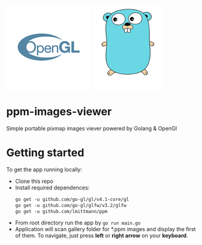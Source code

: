 ![OpenGl](opengl.png)
![Golang](golang.jpg)

# ppm-images-viewer

Simple portable pixmap images viever powered by Golang & OpenGl

# Getting started

To get the app running locally:

- Clone this repo
- Install required dependences:
    ```
    go get -u github.com/go-gl/gl/v4.1-core/gl
    go get -u github.com/go-gl/glfw/v3.2/glfw
    go get -u github.com/lmittmann/ppm
    ```
- From root directory run the app by `go run main.go`
- Application will scan gallery folder for *.ppm images and display the first of them. To navigate, just press **left** or **right arrow** on your **keyboard**.
